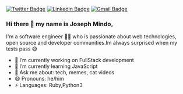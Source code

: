 

[![Twitter Badge](https://img.shields.io/badge/-@mindoJoseph-1ca0f1?style=flat-square&labelColor=1ca0f1&logo=twitter&logoColor=white&link=https://twitter.com/mindoJoseph)](https://twitter.com/mindoJoseph) [![Linkedin Badge](https://img.shields.io/badge/-JosephMindo-blue?style=flat-square&logo=Linkedin&logoColor=white&link=https://www.linkedin.com/in/josephmindo/)](https://www.linkedin.com/in/josephmindo/) 
[![Gmail Badge](https://img.shields.io/badge/-mindo.joseph.mj@gmail.com-c14438?style=flat-square&logo=Gmail&logoColor=white&link=mailto:mindo.joseph.mj@gmail.com)](mailto:kraghav123@gmail.com)

### Hi there 👋 my name is Joseph Mindo,
I'm a software engineer 👨‍💻 who is passionate about web technologies, open source and developer communities.Im always surprised when my tests pass :sweat_smile:

- 🔭 I’m currently working on FullStack development
- 🌱 I’m currently learning JavaScript
- 💬 Ask me about: tech, memes, cat videos
- 😄 Pronouns: he/him
-  ⚡ Languages: Ruby,Python3




